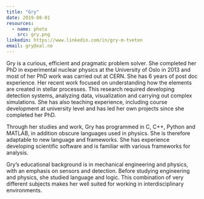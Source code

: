 ```yaml
---
title: "Gry"
date: 2019-08-01
resources:
  - name: photo
    src: gry.png
linkedin: https://www.linkedin.com/in/gry-m-tveten
email: gry@xal.no
---
```

Gry is a curious, efficient and pragmatic problem solver. She completed her PhD in experimental nuclear physics at the University of Oslo in 2013 and most of her PhD work was carried out at CERN. She has 6 years of post doc experience. Her recent work focused on understanding how the elements are created in stellar processes. This research required developing detection systems, analyzing data, visualization and carrying out complex simulations. She has also teaching experience, including course development at university level and has led her own projects since she completed her PhD.

Through her studies and work, Gry has programmed in C, C++, Python and MATLAB, in addition obscure languages used in physics. She is therefore adaptable to new language and frameworks. She has experience developing scientific software and is familiar with various frameworks for analysis. 

Gry’s educational background is in mechanical engineering and physics, with an emphasis on sensors and detection. Before studying engineering and physics, she studied language and logic. This combination of very different subjects makes her well suited for working in interdisciplinary environments. 


